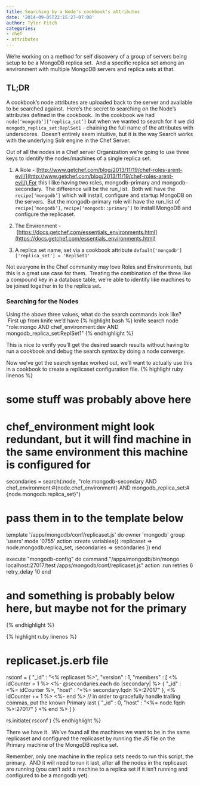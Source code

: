 ```yaml
---
title: Searching by a Node's cookbook's attributes
date: '2014-09-05T22:15:27-07:00'
author: Tyler Fitch
categories:
- chef
- attributes
---
```

We’re working on a method for self discovery of a group of servers being setup to be a MongoDB replica set.  And a specific replica set among an environment with multiple MongoDB servers and replica sets at that.

## TL;DR
A cookbook’s node attributes are uploaded back to the server and available to be searched against.  Here’s the secret to searching on the Node’s attributes defined in the cookbook.  In the cookbook we had `node[‘mongodb’][‘replica_set’]` but when we wanted to search for it we did `mongodb_replica_set:ReplSet1` - chaining the full name of the attributes with underscores.  Doesn’t entirely seem intuitive, but it is the way Search works with the underlying Solr engine in the Chef Server.

Out of all the nodes in a Chef server Organization we’re going to use three keys to identify the nodes/machines of a single replica set.

1) A Role - [http://www.getchef.com/blog/2013/11/19/chef-roles-arent-evil/](http://www.getchef.com/blog/2013/11/19/chef-roles-arent-evil/) For this I like having two roles, mongodb-primary and mongodb-secondary.  The difference will be the run_list.  Both will have the `recipe[‘mongodb’]` which will install, configure and startup MongoDB on the servers.  But the mongodb-primary role will have the run_list of `recipe[‘mongodb’],recipe[‘mongodb::primary’]` to install MongoDB and configure the replicaset.

2) The Environment - [https://docs.getchef.com/essentials_environments.html](https://docs.getchef.com/essentials_environments.html)

3) A replica set name, set via a cookbook attribute `default['mongodb']['replica_set'] = 'ReplSet1'`

Not everyone in the Chef community may love Roles and Environments, but this is a great use case for them.  Treating the combination of the three like a compound key in a database table, we’re able to identify like machines to be joined together in to the replica set.

### Searching for the Nodes
Using the above three values, what do the search commands look like?  First up from knife we’d have
{% highlight bash %}
knife search node "role:mongo AND chef_environment:dev AND mongodb_replica_set:ReplSet1"
{% endhighlight %}

This is nice to verify you’ll get the desired search results without having to run a cookbook and debug the search syntax by doing a node converge.

Now we’ve got the search syntax worked out, we’ll want to actually use this in a cookbook to create a replicaset configuration file.
{% highlight ruby linenos %}
# some stuff was probably above here
 
# chef_environment might look redundant, but it will find machine in the same environment this machine is configured for
secondaries = search(:node, "role:mongodb-secondary AND chef_environment:#{node.chef_environment} AND mongodb_replica_set:#{node.mongodb.replica_set}")
 
# pass them in to the template below
template '/apps/mongodb/conf/replicaset.js' do
    owner 'mongodb'
    group 'users'
    mode '0755'
    action :create
    variables({
        :replicaset => node.mongodb.replica_set,
        :secondaries => secondaries
        })
end
 
execute "mongodb-config" do
  command "/apps/mongodb/bin/mongo localhost:27017/test /apps/mongodb/conf/replicaset.js"
  action :run
  retries 6
  retry_delay 10
end
 
# and something is probably below here, but maybe not for the primary
{% endhighlight %}

{% highlight ruby linenos %}
# replicaset.js.erb file
rsconf = {
    "_id" : "<% replicaset %>",
    "version" : 1,
    "members" : [
        <% idCounter = 1 %>
        <%- @secondaries.each do |secondary| %>
        {
            "_id" : <%= idCounter %>,
            "host" : "<%= secondary.fqdn %>:27017"
        },
            <% idCounter += 1 %>
        <%- end %>
        // in order to gracefully handle trailing commas, put the known Primary last
        {
            "_id" : 0,
            "host" : "<%= node.fqdn %>:27017"
        }
        <% end %>
    ]
}
 
rs.initiate( rsconf )
{% endhighlight %}

There we have it.  We’ve found all the machines we want to be in the same replicaset and configured the replicaset by running the JS file on the Primary machine of the MongoDB replica set.

Remember, only one machine in the replica sets needs to run this script, the primary.  AND it will need to run it last, after all the nodes in the replicaset are running (you can’t add a machine to a replica set if it isn’t running and configured to be a mongodb yet).
